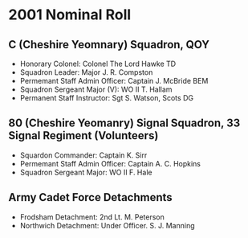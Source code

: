 # 2001 Nominal Roll

## C (Cheshire Yeomnary) Squadron, QOY

* Honorary Colonel: Colonel The Lord Hawke TD
* Squadron Leader: Major J. R. Compston
* Permemant Staff Admin Officer: Captain J. McBride BEM
* Squadron Sergeant Major (V): WO II T. Hallam
* Permanent Staff Instructor: Sgt S. Watson, Scots DG

## 80 (Cheshire Yeomanry) Signal Squadron, 33 Signal Regiment (Volunteers)

* Squardon Commander: Captain K. Sirr
* Permemant Staff Admin Officer: Captain A. C. Hopkins
* Squadron Sergeant Major: WO II F. Hale

## Army Cadet Force Detachments

* Frodsham Detachment: 2nd Lt. M. Peterson
* Northwich Detachment: Under Officer. S. J. Manning

